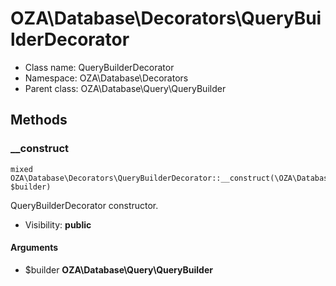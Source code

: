 OZA\Database\Decorators\QueryBuilderDecorator
===============






* Class name: QueryBuilderDecorator
* Namespace: OZA\Database\Decorators
* Parent class: OZA\Database\Query\QueryBuilder







Methods
-------


### __construct

    mixed OZA\Database\Decorators\QueryBuilderDecorator::__construct(\OZA\Database\Query\QueryBuilder $builder)

QueryBuilderDecorator constructor.



* Visibility: **public**


#### Arguments
* $builder **OZA\Database\Query\QueryBuilder**


